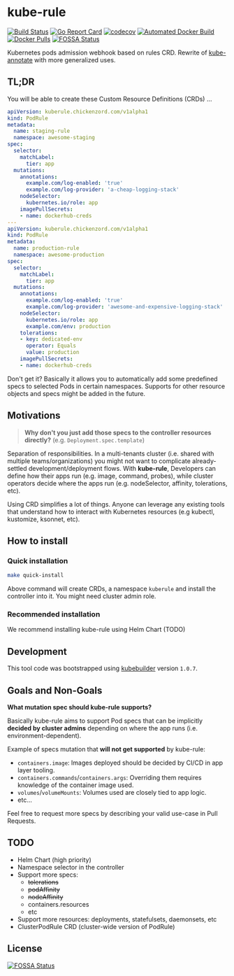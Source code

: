 # kube-rule

[![Build Status](https://travis-ci.org/chickenzord/kube-rule.svg?branch=master)](https://travis-ci.org/chickenzord/kube-rule)
[![Go Report Card](https://goreportcard.com/badge/github.com/chickenzord/kube-rule)](https://goreportcard.com/report/github.com/chickenzord/kube-rule)
[![codecov](https://codecov.io/gh/chickenzord/kube-rule/branch/master/graph/badge.svg)](https://codecov.io/gh/chickenzord/kube-rule)
[![Automated Docker Build](https://img.shields.io/docker/automated/chickenzord/kube-rule.svg)](https://hub.docker.com/r/chickenzord/kube-rule/)
[![Docker Pulls](https://img.shields.io/docker/pulls/chickenzord/kube-rule.svg)](https://hub.docker.com/r/chickenzord/kube-rule/)
[![FOSSA Status](https://app.fossa.io/api/projects/git%2Bgithub.com%2Fchickenzord%2Fkube-rule.svg?type=shield)](https://app.fossa.io/projects/git%2Bgithub.com%2Fchickenzord%2Fkube-rule?ref=badge_shield)

Kubernetes pods admission webhook based on rules CRD. Rewrite of [kube-annotate](https://github.com/chickenzord/kube-annotate) with more generalized uses.


## TL;DR

You will be able to create these Custom Resource Definitions (CRDs) ...

```yaml
apiVersion: kuberule.chickenzord.com/v1alpha1
kind: PodRule
metadata:
  name: staging-rule
  namespace: awesome-staging
spec:
  selector:
    matchLabel:
      tier: app
  mutations:
    annotations:
      example.com/log-enabled: 'true'
      example.com/log-provider: 'a-cheap-logging-stack'
    nodeSelector:
      kubernetes.io/role: app
    imagePullSecrets:
    - name: dockerhub-creds
---
apiVersion: kuberule.chickenzord.com/v1alpha1
kind: PodRule
metadata:
  name: production-rule
  namespace: awesome-production
spec:
  selector:
    matchLabel:
      tier: app
  mutations:
    annotations:
      example.com/log-enabled: 'true'
      example.com/log-provider: 'awesome-and-expensive-logging-stack'
    nodeSelector:
      kubernetes.io/role: app
      example.com/env: production
    tolerations:
    - key: dedicated-env
      operator: Equals
      value: production
    imagePullSecrets:
    - name: dockerhub-creds
```

Don't get it? Basically it allows you to automatically add some predefined specs to selected Pods in certain namespaces. Supports for other resource objects and specs might be added in the future.

## Motivations

> **Why don't you just add those specs to the controller resources directly?** (e.g. `Deployment.spec.template`)

Separation of responsibilities. In a multi-tenants cluster (i.e. shared with multiple teams/organizations) you might not want to complicate already-settled development/deployment flows. With **kube-rule**, Developers can define how their apps run (e.g. image, command, probes), while cluster operators decide where the apps run (e.g. nodeSelector, affinity, tolerations, etc).

Using CRD simplifies a lot of things. Anyone can leverage any existing tools that understand  how to interact with Kubernetes resources (e.g kubectl, kustomize, ksonnet, etc).

## How to install

### Quick installation

```sh
make quick-install
```

Above command will create CRDs, a namespace `kuberule` and install the controller into it. You might need cluster admin role.

### Recommended installation

We recommend installing kube-rule using Helm Chart (TODO)

## Development

This tool code was bootstrapped using [kubebuilder](http://kubebuilder.netlify.com/) version `1.0.7`.

## Goals and Non-Goals

**What mutation spec should kube-rule supports?**

Basically kube-rule aims to support Pod specs that can be implicitly **decided by cluster admins** depending on where the app runs (i.e. environment-dependent).

Example of specs mutation that **will not get supported** by kube-rule:

- `containers.image`: Images deployed should be decided by CI/CD in app layer tooling.
- `containers.commands`/`containers.args`: Overriding them requires knowledge of the container image used.
- `volumes`/`volumeMounts`: Volumes used are closely tied to app logic.
- etc...

Feel free to request more specs by describing your valid use-case in Pull Requests.

## TODO

- Helm Chart (high priority)
- Namespace selector in the controller
- Support more specs: 
  - ~~tolerations~~
  - ~~podAffinity~~
  - ~~nodeAffinity~~
  - containers.resources
  - etc
- Support more resources: deployments, statefulsets, daemonsets, etc
- ClusterPodRule CRD (cluster-wide version of PodRule)


## License
[![FOSSA Status](https://app.fossa.io/api/projects/git%2Bgithub.com%2Fchickenzord%2Fkube-rule.svg?type=large)](https://app.fossa.io/projects/git%2Bgithub.com%2Fchickenzord%2Fkube-rule?ref=badge_large)
